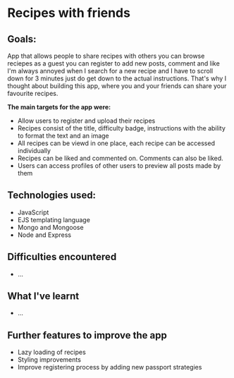 # Recipes with friends

## Goals:
App that allows people to share recipes with others
you can browse reciepes as a guest 
you can register to add new posts, comment and like 
I'm always annoyed when I search for a new recipe and I have to scroll down for 3 minutes just do get down to the actual instructions. That's why I thought about building this app, where you and your friends can share your favourite recipes.

**The main targets for the app were:**
- Allow users to register and upload their recipes
- Recipes consist of the title, difficulty badge, instructions with the ability to format the text and an image
- All recipes can be viewd in one place, each recipe can be accessed individually
- Recipes can be liked and commented on. Comments can also be liked. 
- Users can access profiles of other users to preview all posts made by them


## Technologies used:
- JavaScript
- EJS templating language
- Mongo and Mongoose
- Node and Express

## Difficulties encountered
- ...
## What I've learnt
- ...
## Further features to improve the app
- Lazy loading of recipes
- Styling improvements
- Improve registering process by adding new passport strategies

